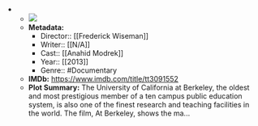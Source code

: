 - 
    - ![](https://m.media-amazon.com/images/M/MV5BMjMzNTkwODg3M15BMl5BanBnXkFtZTgwODIxMjY1MDE@._V1_SX300.jpg)  
    - **Metadata:**
        - Director:: [[Frederick Wiseman]]
        - Writer:: [[N/A]]
        - Cast:: [[Anahid Modrek]]
        - Year:: [[2013]]
        - Genre:: #Documentary
    - **IMDb:** https://www.imdb.com/title/tt3091552
    - **Plot Summary:** The University of California at Berkeley, the oldest and most prestigious member of a ten campus public education system, is also one of the finest research and teaching facilities in the world. The film, At Berkeley, shows the ma...
